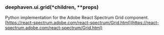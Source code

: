 ### deephaven.ui.grid(\*children, \*\*props)

Python implementation for the Adobe React Spectrum Grid component.
[https://react-spectrum.adobe.com/react-spectrum/Grid.html](https://react-spectrum.adobe.com/react-spectrum/Grid.html)
